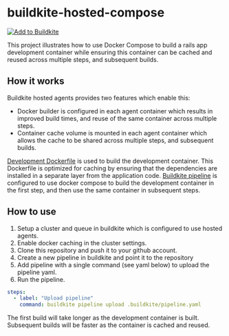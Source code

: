 # buildkite-hosted-compose

[![Add to Buildkite](https://buildkite.com/button.svg)](https://buildkite.com/new)

This project illustrates how to use Docker Compose to build a rails app development container while ensuring this container can be cached and reused across multiple steps, and subsequent builds.

## How it works

Buildkite hosted agents provides two features which enable this:

* Docker builder is configured in each agent container which results in improved build times, and reuse of the same container across multiple steps.
* Container cache volume is mounted in each agent container which allows the cache to be shared across multiple steps, and subsequent builds.

[Development Dockerfile](Dockerfile.development) is used to build the development container. This Dockerfile is optimized for caching by ensuring that the dependencies are installed in a separate layer from the application code.
[Buildkite pipeline](.buildkite/pipeline.yaml) is configured to use docker compose to build the development container in the first step, and then use the same container in subsequent steps.

## How to use

1. Setup a cluster and queue in buildkite which is configured to use hosted agents.
2. Enable docker caching in the cluster settings.
3. Clone this repository and push it to your github account.
4. Create a new pipeline in buildkite and point it to the repository
5. Add pipeline with a single command (see yaml below) to upload the pipeline yaml.
6. Run the pipeline.

```yaml
steps:
  - label: "Upload pipeline"
    command: buildkite pipeline upload .buildkite/pipeline.yaml
```

The first build will take longer as the development container is built. Subsequent builds will be faster as the container is cached and reused.